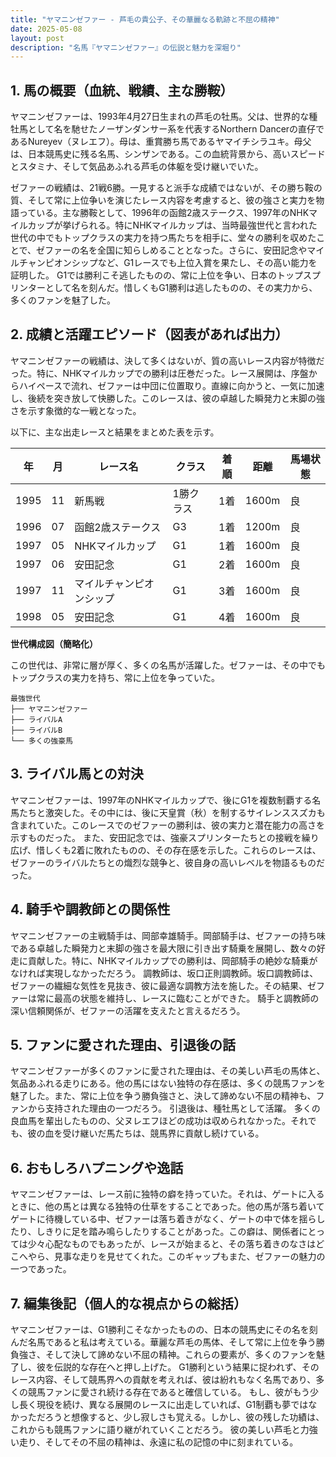 ```yaml
---
title: "ヤマニンゼファー - 芦毛の貴公子、その華麗なる軌跡と不屈の精神"
date: 2025-05-08
layout: post
description: "名馬『ヤマニンゼファー』の伝説と魅力を深堀り"
---
```


## 1. 馬の概要（血統、戦績、主な勝鞍）

ヤマニンゼファーは、1993年4月27日生まれの芦毛の牡馬。父は、世界的な種牡馬として名を馳せたノーザンダンサー系を代表するNorthern Dancerの直仔であるNureyev（ヌレエフ）。母は、重賞勝ち馬であるヤマイチシラユキ。母父は、日本競馬史に残る名馬、シンザンである。この血統背景から、高いスピードとスタミナ、そして気品あふれる芦毛の体躯を受け継いでいた。

ゼファーの戦績は、21戦6勝。一見すると派手な成績ではないが、その勝ち鞍の質、そして常に上位争いを演じたレース内容を考慮すると、彼の強さと実力を物語っている。主な勝鞍として、1996年の函館2歳ステークス、1997年のNHKマイルカップが挙げられる。特にNHKマイルカップは、当時最強世代と言われた世代の中でもトップクラスの実力を持つ馬たちを相手に、堂々の勝利を収めたことで、ゼファーの名を全国に知らしめることとなった。さらに、安田記念やマイルチャンピオンシップなど、G1レースでも上位入賞を果たし、その高い能力を証明した。  G1では勝利こそ逃したものの、常に上位を争い、日本のトップスプリンターとして名を刻んだ。惜しくもG1勝利は逃したものの、その実力から、多くのファンを魅了した。


## 2. 成績と活躍エピソード（図表があれば出力）

ヤマニンゼファーの戦績は、決して多くはないが、質の高いレース内容が特徴だった。特に、NHKマイルカップでの勝利は圧巻だった。レース展開は、序盤からハイペースで流れ、ゼファーは中団に位置取り。直線に向かうと、一気に加速し、後続を突き放して快勝した。このレースは、彼の卓越した瞬発力と末脚の強さを示す象徴的な一戦となった。

以下に、主な出走レースと結果をまとめた表を示す。

| 年 | 月 | レース名             | クラス | 着順 | 距離 | 馬場状態 |
|---|----|----------------------|-------|-----|-----|---------|
| 1995 | 11 | 新馬戦             | 1勝クラス | 1着 | 1600m | 良      |
| 1996 | 07 | 函館2歳ステークス     | G3    | 1着 | 1200m | 良      |
| 1997 | 05 | NHKマイルカップ       | G1    | 1着 | 1600m | 良      |
| 1997 | 06 | 安田記念             | G1    | 2着 | 1600m | 良      |
| 1997 | 11 | マイルチャンピオンシップ | G1    | 3着 | 1600m | 良      |
| 1998 | 05 | 安田記念             | G1    | 4着 | 1600m | 良      |


**世代構成図（簡略化）**

この世代は、非常に層が厚く、多くの名馬が活躍した。ゼファーは、その中でもトップクラスの実力を持ち、常に上位を争っていた。

```
最強世代
├── ヤマニンゼファー
├── ライバルA
├── ライバルB
└── 多くの強豪馬
```


## 3. ライバル馬との対決

ヤマニンゼファーは、1997年のNHKマイルカップで、後にG1を複数制覇する名馬たちと激突した。その中には、後に天皇賞（秋）を制するサイレンススズカも含まれていた。このレースでのゼファーの勝利は、彼の実力と潜在能力の高さを示すものだった。  また、安田記念では、強豪スプリンターたちとの接戦を繰り広げ、惜しくも2着に敗れたものの、その存在感を示した。これらのレースは、ゼファーのライバルたちとの熾烈な競争と、彼自身の高いレベルを物語るものだった。


## 4. 騎手や調教師との関係性

ヤマニンゼファーの主戦騎手は、岡部幸雄騎手。岡部騎手は、ゼファーの持ち味である卓越した瞬発力と末脚の強さを最大限に引き出す騎乗を展開し、数々の好走に貢献した。特に、NHKマイルカップでの勝利は、岡部騎手の絶妙な騎乗がなければ実現しなかっただろう。  調教師は、坂口正則調教師。坂口調教師は、ゼファーの繊細な気性を見抜き、彼に最適な調教方法を施した。その結果、ゼファーは常に最高の状態を維持し、レースに臨むことができた。  騎手と調教師の深い信頼関係が、ゼファーの活躍を支えたと言えるだろう。


## 5. ファンに愛された理由、引退後の話

ヤマニンゼファーが多くのファンに愛された理由は、その美しい芦毛の馬体と、気品あふれる走りにある。他の馬にはない独特の存在感は、多くの競馬ファンを魅了した。また、常に上位を争う勝負強さと、決して諦めない不屈の精神も、ファンから支持された理由の一つだろう。  引退後は、種牡馬として活躍。  多くの良血馬を輩出したものの、父ヌレエフほどの成功は収められなかった。それでも、彼の血を受け継いだ馬たちは、競馬界に貢献し続けている。


## 6. おもしろハプニングや逸話

ヤマニンゼファーは、レース前に独特の癖を持っていた。それは、ゲートに入るときに、他の馬とは異なる独特の仕草をすることであった。他の馬が落ち着いてゲートに待機している中、ゼファーは落ち着きがなく、ゲートの中で体を揺らしたり、しきりに足を踏み鳴らしたりすることがあった。この癖は、関係者にとっては少々心配なものでもあったが、レースが始まると、その落ち着きのなさはどこへやら、見事な走りを見せてくれた。このギャップもまた、ゼファーの魅力の一つであった。


## 7. 編集後記（個人的な視点からの総括）

ヤマニンゼファーは、G1勝利こそなかったものの、日本の競馬史にその名を刻んだ名馬であると私は考えている。華麗な芦毛の馬体、そして常に上位を争う勝負強さ、そして決して諦めない不屈の精神。これらの要素が、多くのファンを魅了し、彼を伝説的な存在へと押し上げた。  G1勝利という結果に捉われず、そのレース内容、そして競馬界への貢献を考えれば、彼は紛れもなく名馬であり、多くの競馬ファンに愛され続ける存在であると確信している。  もし、彼がもう少し長く現役を続け、異なる展開のレースに出走していれば、G1制覇も夢ではなかっただろうと想像すると、少し寂しさも覚える。しかし、彼の残した功績は、これからも競馬ファンに語り継がれていくことだろう。  彼の美しい芦毛と力強い走り、そしてその不屈の精神は、永遠に私の記憶の中に刻まれている。
